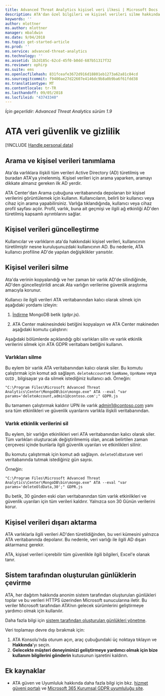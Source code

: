 ```yaml
---
title: Advanced Threat Analytics kişisel veri ilkesi | Microsoft Docs
description: ATA'dan özel bilgileri ve kişisel verileri silme hakkında daha fazla bilgi için bağlantılar sağlar.
keywords: ''
author: mlottner
ms.author: mlottner
manager: mbaldwin
ms.date: 9/04/2018
ms.topic: get-started-article
ms.prod: ''
ms.service: advanced-threat-analytics
ms.technology: ''
ms.assetid: 1b2d185c-62cd-45f0-b0dd-687b51317f32
ms.reviewer: ophirp
ms.suite: ems
ms.openlocfilehash: 831fceafe3672d916d18801eb1273a62a81c84cd
ms.sourcegitcommit: f9400ae27d22607e4146dc9b8a0b9ba6f61fdd38
ms.translationtype: MT
ms.contentlocale: tr-TR
ms.lasthandoff: 09/05/2018
ms.locfileid: "43743340"
---
```

*İçin geçerlidir: Advanced Threat Analytics sürüm 1.9*

# <a name="ata-data-security-and-privacy"></a>ATA veri güvenlik ve gizlilik

[!INCLUDE [Handle personal data](../includes/gdpr-intro-sentence.md)]

## <a name="searching-for-and-identifying-personal-data"></a>Arama ve kişisel verileri tanımlama 

Ata'da varlıklara ilişkili tüm verileri Active Directory (AD) türetilmiş ve buradan ATA'ya yinelenmiş. Kişisel verileri için arama yaparken, aramayı dikkate almanız gereken ilk AD yerdir. 

ATA Center'dan Arama çubuğuna veritabanında depolanan bir kişisel verilerini görüntülemek için kullanın. Kullanıcıların, belirli bir kullanıcı veya cihaz için arama yapabilirsiniz. Varlığa tıklandığında, kullanıcı veya cihaz profil sayfası açılır. Profil, varlık, buna ait geçmişi ve ilgili ağ etkinliği AD'den türetilmiş kapsamlı ayrıntılarını sağlar. 

## <a name="updating-personal-data"></a>Kişisel verileri güncelleştirme 

Kullanıcılar ve varlıkların ata'da hakkındaki kişisel verileri, kullanıcının türetilmiştir nesne kuruluşunuzdaki kullanıcının AD. Bu nedenle, ATA kullanıcı profiline AD'de yapılan değişiklikler yansıtılır. 

## <a name="deleting-personal-data"></a>Kişisel verileri silme 

Ata'da verinin kopyalandığı ve her zaman bir varlık AD'de silindiğinde, AD'den güncelleştirildi ancak Ata varlığın verilerine güvenlik araştırma amacıyla korunur. 

Kullanıcı ile ilgili verileri ATA veritabanından kalıcı olarak silmek için aşağıdaki yordamı izleyin: 

1. [İndirme](https://aka.ms/ata-gdpr-script) MongoDB betik (gdpr.js).  

2. ATA Center makinesindeki betiğini kopyalayın ve ATA Center makineden aşağıdaki komutu çalıştırın: 

Aşağıdaki bölümlerde açıklandığı gibi varlıkları silin ve varlık etkinlik verilerini silmek için ATA GDPR veritabanı betiğini kullanın.

### <a name="delete-entities"></a>Varlıkları silme

Bu eylem bir varlık ATA veritabanından kalıcı olarak siler. Bu komutu çalıştırmak için komut adı sağlayın. `deleteAccount`ve `SamName`, `UpnName` veya `GUID` , bilgisayar ya da silmek istediğiniz kullanıcı adı. Örneğin: 

`"C:\Program Files\Microsoft Advanced Threat Analytics\Center\MongoDB\bin\mongo.exe" ATA --eval "var params='deleteAccount,admin1@contoso.com';" GDPR.js`

Bu tamamen çalıştırmak kaldırır UPN ile varlık admin1@contoso.com yanı sıra tüm etkinlikleri ve güvenlik uyarılarını varlıkla ilişkili veritabanından. 

### <a name="delete-entity-activity-data"></a>Varlık etkinlik verilerini sil

Bu eylem, bir varlığın etkinlikleri veri ATA veritabanından kalıcı olarak siler. Tüm varlıkları oluşturacak değiştirilmemiş olan, ancak belirtilen zaman çerçevesi içinde bunlarla ilgili güvenlik uyarıları ve etkinlikleri silinir. 

Bu komutu çalıştırmak için komut adı sağlayın. `deleteOldData`ve veri veritabanında tutmak istediğiniz gün sayısı. 

Örneğin: 

`"C:\Program Files\Microsoft Advanced Threat Analytics\Center\MongoDB\bin\mongo.exe" ATA --eval "var params='deleteOldData,30';" GDPR.js`

Bu betik, 30 günden eski olan veritabanından tüm varlık etkinlikleri ve güvenlik uyarıları için tüm verileri kaldırır. Yalnızca son 30 Günün verilerini korur.

## <a name="exporting-personal-data"></a>Kişisel verileri dışarı aktarma 

ATA varlıklarla ilgili verileri AD'den türetildiğinden, bu veri kümesini yalnızca ATA veritabanında depolanır. Bu nedenle, veri varlığı ile ilgili AD dışarı aktarmanız gerekir. 

ATA, kişisel verileri içerebilir tüm güvenlikle ilgili bilgileri, Excel'e olanak tanır. 

 
## <a name="opt-out-of-system-generated-logs"></a>Sistem tarafından oluşturulan günlüklerin çevirme 

ATA, her dağıtım hakkında anonim sistem tarafından oluşturulan günlükleri toplar ve bu verileri HTTPS üzerinden Microsoft sunucularına iletir. Bu veriler Microsoft tarafından ATA’nın gelecek sürümlerini geliştirmeye yardımcı olmak için kullanılır. 

Daha fazla bilgi için [sistem tarafından oluşturulan günlükleri yönetme](manage-telemetry-settings.md).

Veri toplamayı devre dışı bırakmak için:

1. ATA Konsolu’nda oturum açın, araç çubuğundaki üç noktaya tıklayın ve **Hakkında**’yı seçin. 
2. **Gelecekte müşteri deneyiminizi geliştirmeye yardımcı olmak için bize kullanım bilgilerini gönderin** kutusunun işaretini kaldırın. 

## <a name="additional-resources"></a>Ek kaynaklar

- ATA güven ve Uyumluluk hakkında daha fazla bilgi için bkz. [hizmet güveni portalı](https://servicetrust.microsoft.com/ViewPage/GDPRGetStarted) ve [Microsoft 365 Kurumsal GDPR uyumluluğu site](https://docs.microsoft.com/microsoft-365/compliance/compliance-solutions-overview).
